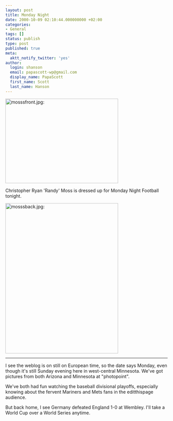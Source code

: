 ```yaml
---
layout: post
title: Monday Night
date: 2000-10-09 02:10:44.000000000 +02:00
categories:
- General
tags: []
status: publish
type: post
published: true
meta:
  aktt_notify_twitter: 'yes'
author:
  login: shanson
  email: papascott-wp@gmail.com
  display_name: PapaScott
  first_name: Scott
  last_name: Hanson
---
```

<p><img src="http://www.papascott.de/wordpress/wp-content/uploads/2000/10/mosssfront.jpg" height="263" width="350" border="0" alt="mosssfront.jpg: " /></p>
<p>Christopher Ryan 'Randy' Moss is dressed up for Monday Night Football tonight.</p>
<p><img src="http://www.papascott.de/wordpress/wp-content/uploads/2000/10/mosssback.jpg" height="467" width="350" border="0" alt="mosssback.jpg: " /></p>
<hr />
I see the weblog is on still on European time, so the date says Monday, even though it's still Sunday evening here in west-central Minnesota. We've got pictures from both Arizona and Minnesota at "photopoint".</p>
<p>We've both had fun watching the baseball divisional playoffs, especially knowing about the fervent Mariners and Mets fans in the editthispage audience. </p>
<p>But back home, I see Germany defeated England 1-0 at Wembley. I'll take a World Cup over a World Series anytime.</p>
